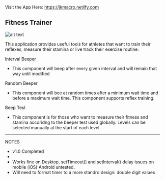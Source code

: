 Visit the App Here: https://jkmacro.netlify.com

## Fitness Trainer
![alt text](https://raw.githubusercontent.com/JuliusKarl/MyReactApp/master/public/favicon.png)

This application provides useful tools for athletes that want to train their reflexes, measure their stamina or live track their exercise routine:

Interval Beeper
 - This component will beep after every given interval and will remain that way until modified
 
Random Beeper
 - This component will bee at random times after a minimum wait time and before a maximum wait time. This component 
   supports reflex training.

Beep Test
 - This component is for those who want to measure their fitness and stamina accoridng to the beeper test used globally.
   Levels can be selected manually at the start of each level.


------------------------------------------------------------------------------------------------------------------------
NOTES
 - v1.0 Completed
 - 
 - Works fine on Desktop, setTimeout() and setInterval() delay issues on mobile (iOS) Android untested.
 - Will need to format timer to a more standrd design: double digit values

